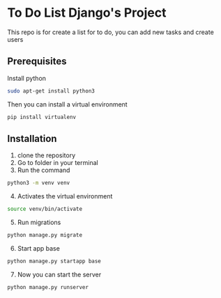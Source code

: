 # To Do List Django's Project

This repo is for create a list for to do, you can add new tasks and create users

## Prerequisites
Install python
```zsh
sudo apt-get install python3
```

Then you can install a virtual environment
```zsh
pip install virtualenv
```

## Installation
1. clone the repository
2. Go to folder in your terminal 
3. Run the command
```zsh
python3 -m venv venv
```
4. Activates the virtual environment
```zsh
source venv/bin/activate
```
5. Run migrations
```zsh
python manage.py migrate
```
6. Start app base
```zsh
python manage.py startapp base
```

7. Now you can start the server
```zsh
python manage.py runserver
```
